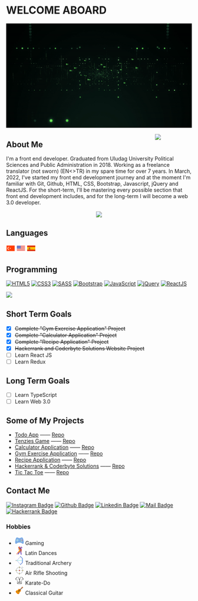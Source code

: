 # WELCOME ABOARD

<p align="center">
    <img src="./img/gif1.gif">
</p>

<p align="center" style="text-align: center;">
    <a href="https://github.com/halibal">
    <img
        width="100px"
        align="right"
        src="https://visitor-badge.glitch.me/badge?page_id=halibal.visitor-badge&left_color=grey&right_color=blueviolet&left_text=My%20Page%20Visitors"
        />
    </a>
</p>

## About Me

I'm a front end developer. Graduated from Uludag University Political Sciences and Public Administration in 2018. Working as a freelance translator (not sworn) (EN<>TR) in my spare time for over 7 years. In March, 2022, I've started my front end development journey and at the moment I'm familiar with Git, Github, HTML, CSS, Bootstrap, Javascript, jQuery and ReactJS. For the short-term, I'll be mastering every possible section that front end development includes, and for the long-term I will become a web 3.0 developer.

<p align="center" style="text-align: center;">
    <a href="https://github.com/halibal">
    <img
        align="center"
        src="https://github-profile-trophy.vercel.app/?username=halibal&theme=discord"
        />
    </a>
</p>

## Languages

![Turkish Flag](./img/icons8-turkey-24.png)
![USA Flag](./img/icons8-usa-24.png)
![Spanish Flag](./img/icons8-spain-flag-24.png)

## Programming

[![HTML5](https://img.shields.io/badge/HTML5-E34F26?style=for-the-badge&logo=html5&logoColor=white)](###Programming)
[![CSS3](https://img.shields.io/badge/CSS3-1572B6?style=for-the-badge&logo=css3&logoColor=white)](###Programming)
[![SASS](https://img.shields.io/badge/Sass-CC6699?style=for-the-badge&logo=sass&logoColor=white)](###Programming)
[![Bootstrap](https://img.shields.io/badge/Bootstrap-563D7C?style=for-the-badge&logo=bootstrap&logoColor=white)](###Programming)
[![JavaScript](https://img.shields.io/badge/javascript-f0db4f?style=for-the-badge&logo=javascript&logoColor=white)](###Programming)
[![jQuery](https://img.shields.io/badge/jQuery-0769AD?style=for-the-badge&logo=jquery&logoColor=white)](###Programming)
[![ReactJS](https://img.shields.io/badge/-ReactJs-61DAFB?logo=react&logoColor=white&style=for-the-badge)](###Programming)

<a href="https://github.com/halibal">
        <img height="113em" src="https://github-readme-stats.vercel.app/api/top-langs?username=halibal&layout=compact&theme=dracula&hide=jupyter%20notebook&langs_count=7"/>
</a>

## Short Term Goals

-   [x] ~~Complete "Gym Exercise Application" Project~~
-   [x] ~~Complete "Calculator Application" Project~~
-   [x] ~~Complete "Recipe Application" Project~~
-   [x] ~~Hackerrank and Coderbyte Solutions Website Project~~
-   [ ] Learn React JS
-   [ ] Learn Redux

## Long Term Goals

-   [ ] Learn TypeScript
-   [ ] Learn Web 3.0

## Some of My Projects

-   [Todo App](https://halibal.github.io/todo-react/) —— [Repo](https://github.com/halibal/todo-react)
-   [Tenzies Game](https://halibal.github.io/tenzies-game/) —— [Repo](https://github.com/halibal/tenzies-game)
-   [Calculator Application](https://halibal.github.io/calculator-application-reactjs/) —— [Repo](https://github.com/halibal/calculator-application-reactjs)
-   [Gym Exercise Application](https://halibal-gym-application.netlify.app) —— [Repo](https://github.com/halibal/gym-application)
-   [Recipe Application](https://halibal.github.io/recipe-application/) —— [Repo](https://github.com/halibal/recipe-application)
-   [Hackerrank & Coderbyte Solutions](https://halibal.github.io/hackerrank-coderbyte-solutions/) —— [Repo](https://github.com/halibal/hackerrank-coderbyte-solutions)
-   [Tic Tac Toe](https://halibal.github.io/tic-tac-toe/) —— [Repo](https://github.com/halibal/tic-tac-toe)

## Contact Me

[![Instagram Badge](https://img.shields.io/badge/instagram-fb3958?style=for-the-badge&logo=instagram&logoColor=white)](https://www.instagram.com/halibal__/)
[![Github Badge](https://img.shields.io/badge/github-333?style=for-the-badge&logo=github&logoColor=white)](https://github.com/halibal)
[![Linkedin Badge](https://img.shields.io/badge/linkedin-%230077B5.svg?&style=for-the-badge&logo=linkedin&logoColor=white)](https://www.linkedin.com/in/halilagul/)
[![Mail Badge](https://img.shields.io/badge/email-c14438?style=for-the-badge&logo=Gmail&logoColor=white&link=mailto:halibal95@gmail.com)](mailto:halibal95@gmail.com)
[![Hackerrank Badge](https://img.shields.io/badge/-Hackerrank-2EC866?style=for-the-badge&logo=HackerRank&logoColor=white)](https://www.hackerrank.com/halibal95)

### Hobbies

-   ![Gaming](./img/icons8-game-24.png) Gaming
-   ![Latin Dances](./img/icons8-tango-24.png) Latin Dances
-   ![Traditional Archery](./img/icons8-archery-24.png) Traditional Archery
-   ![Air Rifle Shooting](./img/icons8-shooting-target-24.png) Air Rifle Shooting
-   ![Karate-Do](./img/icons8-karate-24.png) Karate-Do
-   ![Classical Guitar](./img/icons8-guitar-24.png) Classical Guitar
